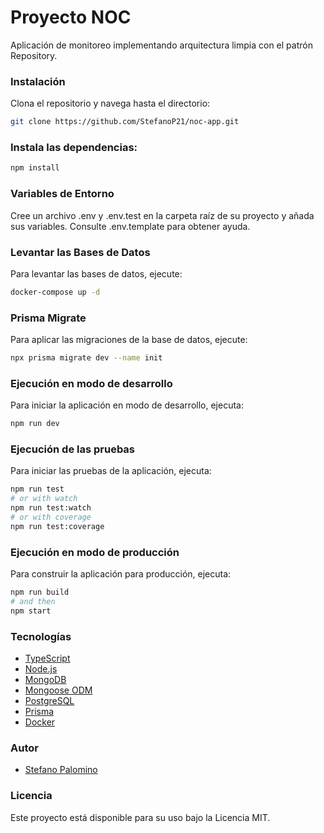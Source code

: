 # Proyecto NOC

Aplicación de monitoreo implementando arquitectura limpia con el patrón Repository.

### Instalación

Clona el repositorio y navega hasta el directorio:

```bash
git clone https://github.com/StefanoP21/noc-app.git
```

### Instala las dependencias:

```bash
npm install
```

### Variables de Entorno

Cree un archivo .env y .env.test en la carpeta raíz de su proyecto y añada sus variables. Consulte .env.template para obtener ayuda.

### Levantar las Bases de Datos

Para levantar las bases de datos, ejecute:

```bash
docker-compose up -d
```

### Prisma Migrate

Para aplicar las migraciones de la base de datos, ejecute:

```bash
npx prisma migrate dev --name init
```

### Ejecución en modo de desarrollo

Para iniciar la aplicación en modo de desarrollo, ejecuta:

```bash
npm run dev
```

### Ejecución de las pruebas

Para iniciar las pruebas de la aplicación, ejecuta:

```bash
npm run test
# or with watch
npm run test:watch
# or with coverage
npm run test:coverage
```

### Ejecución en modo de producción

Para construir la aplicación para producción, ejecuta:

```bash
npm run build
# and then
npm start
```

### Tecnologías

- [TypeScript](https://www.typescriptlang.org/)
- [Node.js](https://nodejs.org/)
- [MongoDB](https://www.mongodb.com/)
- [Mongoose ODM](https://mongoosejs.com/)
- [PostgreSQL](https://www.postgresql.org/)
- [Prisma](https://www.prisma.io/)
- [Docker](https://www.docker.com/)

### Autor

- [Stefano Palomino](https://github.com/StefanoP21)

### Licencia

Este proyecto está disponible para su uso bajo la Licencia MIT.
